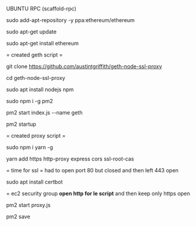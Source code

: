 UBUNTU RPC (scaffold-rpc)

sudo add-apt-repository -y ppa:ethereum/ethereum

sudo apt-get update

sudo apt-get install ethereum

= created geth script =

git clone https://github.com/austintgriffith/geth-node-ssl-proxy

cd geth-node-ssl-proxy

sudo apt install nodejs npm

sudo npm i -g pm2

pm2 start index.js --name geth

pm2 startup

= created proxy script =

sudo npm i yarn -g

yarn add https http-proxy express cors ssl-root-cas

= time for ssl = had to open port 80 but closed and then left 443 open

sudo apt  install certbot

= ec2 security group **open http for le script** and then keep only https open

pm2 start proxy.js

pm2 save
